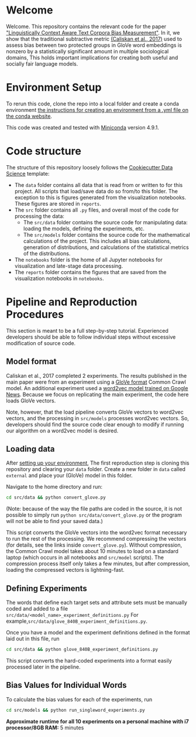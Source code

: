 # Welcome

Welcome. This repository contains the relevant code for the paper ["Linguistically Context Aware Text Corpora Bias Measurement"](reports/paper.pdf). In it, we show that the traditional subtractive metric [(Caliskan et al., 2017)](https://www.science.org/doi/10.1126/science.aal4230) used to assess bias between two protected groups in GloVe word embeddings is nonzero by a statistically significant amount in multiple sociological domains, This holds important implications for creating both useful and socially fair language models.

# Environment Setup

To rerun this code, clone the repo into a local folder and create a conda environment [the instructions for creating an environment from a .yml file on the conda website](https://docs.conda.io/projects/conda/en/latest/user-guide/tasks/manage-environments.html#creating-an-environment-from-an-environment-yml-file).

This code was created and tested with [Miniconda](https://docs.conda.io/en/latest/miniconda.html) version 4.9.1.

# Code structure
The structure of this repository loosely follows the [Cookiecutter Data Science](https://drivendata.github.io/cookiecutter-data-science/) template:

- The `data` folder contains all data that is read from or written to for this project. All scripts that load/save data do so from/to this folder. The exception to this is figures generated from the visualization notebooks. These figures are stored in `reports`.
- The `src` folder contains all `.py` files, and overall most of the code for processing the data:
  - The `src/data` folder contains the source code for manipulating data: loading the models, defining the experiments, etc.
  - The `src/models` folder contains the source code for the mathematical calculations of the project. This includes all bias calculations, generation of distributions,  and calculations of the statistical metrics of the distributions.
- The `notebooks` folder is the home of all Jupyter notebooks for visualization and late-stage data processing. 
- The `reports` folder contains the figures that are saved from the visualization notebooks in `notebooks`.

# Pipeline and Reproduction Procedures

This section is meant to be a full step-by-step tutorial. Experienced developers should be able to follow individual steps without excessive modification of source code.

## Model format

Caliskan et al., 2017 completed 2 experiments. The results published in the main paper were from an experiment using a [GloVe format](https://nlp.stanford.edu/projects/glove/) Common Crawl model. An additional experiment used a [word2vec model trained on Google News](https://code.google.com/archive/p/word2vec/). Because we focus on replicating the main experiment, the code here loads GloVe vectors. 

Note, however, that the load pipeline converts GloVe vectors to word2vec vectors, and the processing in `src/models` processes word2vec vectors. So, developers should find the source code clear enough to modify if running our algorithm on a word2vec model is desired. 

## Loading data

After [setting up your environment](#environment-setup), The first reproduction step is cloning this repository and clearing your `data` folder. Create a new folder in `data` called `external` and place your (GloVe) model in this folder. 

Navigate to the home directory and run:

```bash
cd src/data && python convert_glove.py
```

(Note: because of the way the file paths are coded in the source, it is not possible to simply run `python src/data/convert_glove.py` or the program will not be able to find your saved data.)

This script converts the GloVe vectors into the word2vec format necessary to run the rest of the processing. We recommend compressing the vectors (for details, see the links inside `convert_glove.py`). Without compression, the Common Crawl model takes about 10 minutes to load on a standard laptop (which occurs in all notebooks and `src/model` scripts). The compression process itself only takes a few minutes, but after compression, loading the compressed vectors is lightning-fast.

## Defining Experiments

The words that define each target sets and attribute sets must be manually coded and added to a file `src/data/<model_name>_experiment_definitions.py` For example,`src/data/glove_840B_experiment_definitions.py`.

Once you have a model and the experiment definitions defined in the format laid out in this file, run

```bash
cd src/data && python glove_840B_experiment_definitions.py
```
This script converts the hard-coded experiments into a format easily processed later in the pipeline.

## Bias Values for Individual Words

To calculate the bias values for each of the experiments, run

```bash
cd src/models && python run_singleword_experiments.py
```

**Approximate runtime for all 10 experiments on a personal machine with i7 processor/8GB RAM:** 5 minutes








